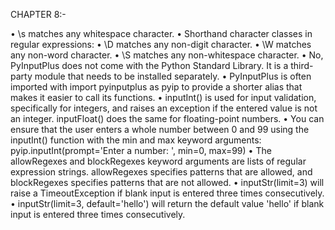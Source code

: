 CHAPTER 8:-

• \s matches any whitespace character.
• Shorthand character classes in regular expressions:
• \D matches any non-digit character.
• \W matches any non-word character.
• \S matches any non-whitespace character.
• No, PyInputPlus does not come with the Python Standard Library. It is a third-party module that needs to be installed separately.
• PyInputPlus is often imported with import pyinputplus as pyip to provide a shorter alias that makes it easier to call its functions.
• inputInt() is used for input validation, specifically for integers, and raises an exception if the entered value is not an integer. inputFloat() does the same for floating-point numbers.
• You can ensure that the user enters a whole number between 0 and 99 using the inputInt() function with the min and max keyword arguments: pyip.inputInt(prompt='Enter a number: ', min=0, max=99)
• The allowRegexes and blockRegexes keyword arguments are lists of regular expression strings. allowRegexes specifies patterns that are allowed, and blockRegexes specifies patterns that are not allowed.
• inputStr(limit=3) will raise a TimeoutException if blank input is entered three times consecutively.
• inputStr(limit=3, default='hello') will return the default value 'hello' if blank input is entered three times consecutively.
